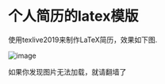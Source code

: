 # 个人简历的latex模版

使用texlive2019来制作LaTeX简历，效果如下图. 

![image](https://github.com/Jupiter-19/latex-resume/blob/master/resume.png)

如果你发现图片无法加载，就请翻墙了
